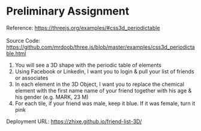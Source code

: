 <h1><br>Preliminary Assignment</br></h1>

Reference: https://threejs.org/examples/#css3d_periodictable
<br></br>
Source Code: https://github.com/mrdoob/three.js/blob/master/examples/css3d_periodictable.html

1. You will see a 3D shape with the periodic table of elements
2. Using Facebook or Linkedin, I want you to login & pull your list of friends or associates
3. In each element in the 3D Object, I want you to replace the chemical element with the first name name of your friend together with his age & his gender (e.g. MARK, 23 M)
4. For each tile, if your friend was male, keep it blue. If it was female, turn it pink

Deployment URL: https://zhixe.github.io/friend-list-3D/
